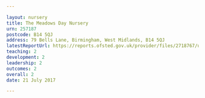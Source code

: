 ```yaml
---

layout: nursery
title: The Meadows Day Nursery
urn: 257187
postcode: B14 5QJ
address: 79 Bells Lane, Birmingham, West Midlands, B14 5QJ
latestReportUrl: https://reports.ofsted.gov.uk/provider/files/2718767/urn/257187.pdf
teaching: 2
development: 2
leadership: 2
outcomes: 2
overall: 2
date: 21 July 2017

---
```

